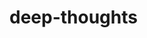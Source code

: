 # deep-thoughts

<!-- the ultimate goal of our application is to make a social media app with the following features:

- A user can sign up and log in to the application.

- A user can post their thoughts and view other user's thoughts.

- A user can react, or reply, to a thought.

- A user can befriend other users -->


<!-- with REST APIs, we implement CRUD actions through the HTTP verbs GET, POST, PUT, and DELETE; with GraphQL, however, we split these four actions into the following two categories:

queries: queries are how we perform GET requests and ask for data from a GraphQL API.

mutations: mutations are how we perform POST, PUT, and DELETE requests to create or manipulate data through a GraphQL API -->

<!-- when we access our GraphQL API from a client, we make either a query request or mutation request:

type definitions: type definitions, or TypeDefs for short, involves literally defining every piece of data that the client can expect to work with through a query or mutation; every GraphQL API starts with defining this data, as this type of strict type definition will give the client more clarity as to what they are asking for and what they can expect in return; think of this as not only defining the API endpoint, but also defining the exact data and parameters that are tied to that endpoint.

resolvers: resolvers are simply the functions we connect to each query or mutation type definition that perform the CRUD actions that each query or mutation is expected to perform 

the two of these together form what's known as a schema -->